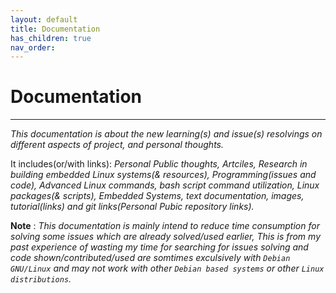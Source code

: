 ```yaml
---
layout: default
title: Documentation
has_children: true
nav_order: 
---
```


# Documentation

---

*This documentation is about the new learning(s) and issue(s) resolvings on different aspects of project, and personal thoughts.* 

It includes(or/with links): *Personal Public thoughts, Artciles, Research in building embedded Linux systems(& resources), Programming(issues and code),  Advanced Linux commands, bash script command utilization, Linux packages(& scripts), Embedded Systems, text documentation, images, tutorial(links) and git links(Personal Pubic repository links).*

**Note** : *This documentation is mainly intend to reduce time consumption for solving some issues which are already solved/used earlier, This is from my past experience of wasting my time for searching for issues solving and code shown/contributed/used are somtimes exculsively with `Debian GNU/Linux` and may not work with other `Debian based systems` or other  `Linux distributions`.*
